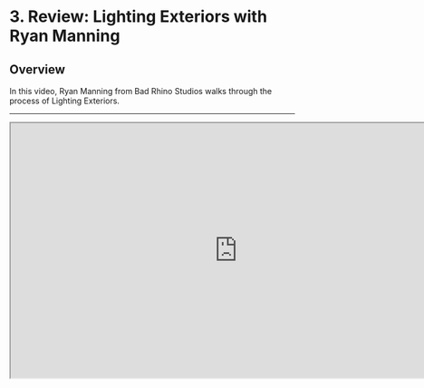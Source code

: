 # 3. Review: Lighting Exteriors with Ryan Manning

<h2>Overview</h2>
<p>In this video, Ryan Manning from Bad Rhino Studios walks through the process of Lighting Exteriors.</p>
<hr>
<p><iframe src="https://www.youtube.com/embed/tD3HYY67XpY?rel=0" width="800" height="450" allowfullscreen="allowfullscreen" allow="accelerometer; autoplay; clipboard-write; encrypted-media; gyroscope; picture-in-picture"></iframe></p>